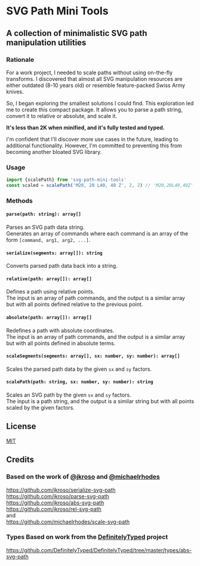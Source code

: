# SVG Path Mini Tools

## A collection of minimalistic SVG path manipulation utilities

### Rationale

For a work project, I needed to scale paths without using on-the-fly transforms. I discovered that almost all SVG manipulation resources are either outdated (8-10 years old) or resemble feature-packed Swiss Army knives.  

So, I began exploring the smallest solutions I could find. This exploration led me to create this compact package. It allows you to parse a path string, convert it to relative or absolute, and scale it.  

**It's less than 2K when minified, and it's fully tested and typed.**  

I'm confident that I'll discover more use cases in the future, leading to additional functionality. However, I'm committed to preventing this from becoming another bloated SVG library.

### Usage

```js
import {scalePath} from 'svg-path-mini-tools'
const scaled = scalePath('M20, 20 L40, 40 Z', 2, 2) // 'M20,20L40,40Z'
```

### Methods

#### `parse(path: string): array[]`

Parses an SVG path data string.  
Generates an array of commands where each command is an array of the form `[command, arg1, arg2, ...]`.

#### `serialize(segments: array[]): string`

Converts parsed path data back into a string.

#### `relative(path: array[]): array[]`

Defines a path using relative points.  
The input is an array of path commands, and the output is a similar array but with all points defined relative to the previous point.

#### `absolute(path: array[]): array[]`

Redefines a path with absolute coordinates.  
The input is an array of path commands, and the output is a similar array but with all points defined in absolute terms.

#### `scaleSegments(segments: array[], sx: number, sy: number): array[]`

Scales the parsed path data by the given `sx` and `sy` factors.

#### `scalePath(path: string, sx: number, sy: number): string`

Scales an SVG path by the given `sx` and `sy` factors.  
The input is a path string, and the output is a similar string but with all points scaled by the given factors.

## License

[MIT](./LICENSE)

## Credits

### Based on the work of [@jkroso](https://github.com/jkroso) and [@michaelrhodes](https://github.com/michaelrhodes)

<https://github.com/jkroso/serialize-svg-path>  
<https://github.com/jkroso/parse-svg-path>  
<https://github.com/jkroso/abs-svg-path>  
<https://github.com/jkroso/rel-svg-path>  
and  
<https://github.com/michaelrhodes/scale-svg-path>  

### Types Based on work from the [DefinitelyTyped](https://github.com/DefinitelyTyped) project  

<https://github.com/DefinitelyTyped/DefinitelyTyped/tree/master/types/abs-svg-path>  
